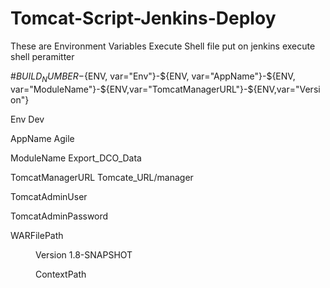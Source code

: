 # Tomcat-Script-Jenkins-Deploy
These are Environment Variables
Execute Shell file put on jenkins execute shell peramitter

#${BUILD_NUMBER}-${ENV, var="Env"}-${ENV, var="AppName"}-${ENV, var="ModuleName"}-${ENV,var="TomcatManagerURL"}-${ENV,var="Version"}

Env	Dev

AppName	Agile

ModuleName	Export_DCO_Data

TomcatManagerURL Tomcate_URL/manager

TomcatAdminUser	<USER NAME>
  
TomcatAdminPassword	

WARFilePath <DIR PATH> 

Version	1.8-SNAPSHOT

ContextPath	
